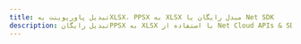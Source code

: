 ---title: تبدیل پاورپوینت بهXLSX، PPSX به XLSX مبدل رایگان یا Net SDKdescription: تبدیل رایگانPPSX به XLSX با استفاده از Net Cloud APIs & SDK. همچنین اسناد Microsoft PowerPoint را در Cloud ایجاد، ویرایش و رندر کنید.---